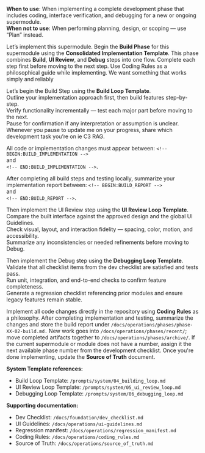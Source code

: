 **When to use**: When implementing a complete development phase that includes coding, interface verification, and debugging for a new or ongoing supermodule.  
**When not to use**: When performing planning, design, or scoping — use “Plan” instead.

Let’s implement this supermodule. Begin the **Build Phase** for this supermodule using the **Consolidated Implementation Template**. This phase combines **Build**, **UI Review**, and **Debug** steps into one flow. Complete each step first before moving to the next step. Use Coding Rules as a philosophical guide while implementing. We want something that works simply and reliably

Let’s begin the Build Step using the **Build Loop Template**.  
Outline your implementation approach first, then build features step-by-step.  
Verify functionality incrementally — test each major part before moving to the next.  
Pause for confirmation if any interpretation or assumption is unclear. Whenever you pause to update me on your progress, share which development task you’re on ie C3 RAG.

All code or implementation changes must appear between:
`<!-- BEGIN:BUILD_IMPLEMENTATION -->`  
and  
`<!-- END:BUILD_IMPLEMENTATION -->`.

After completing all build steps and testing locally, summarize your implementation report between:
`<!-- BEGIN:BUILD_REPORT -->`  
and  
`<!-- END:BUILD_REPORT -->`.

Then implement the UI Review step using the **UI Review Loop Template**.  
Compare the built interface against the approved design and the global UI Guidelines.  
Check visual, layout, and interaction fidelity — spacing, color, motion, and accessibility.  
Summarize any inconsistencies or needed refinements before moving to Debug.

Then implement the Debug step using the **Debugging Loop Template**.  
Validate that all checklist items from the dev checklist are satisfied and tests pass.  
Run unit, integration, and end-to-end checks to confirm feature completeness.  
Generate a regression checklist referencing prior modules and ensure legacy features remain stable.

Implement all code changes directly in the repository using **Coding Rules** as a philosophy. After completing implementation and testing, summarize the changes and store the build report under `/docs/operations/phases/phase-XX-02-build.md.` New work goes into `/docs/operations/phases/recent/`; move completed artifacts together to `/docs/operations/phases/archive/`. If the current supermodule or module does not have a number, assign it the next available phase number from the development checklist. Once you're done implementing, update the **Source of Truth** document.

**System Template references:**  
- Build Loop Template: `/prompts/system/04_building_loop.md`  
- UI Review Loop Template: `/prompts/system/05_ui_review_loop.md`  
- Debugging Loop Template: `/prompts/system/06_debugging_loop.md`  

**Supporting documentation:**   
- Dev Checklist: `/docs/foundation/dev_checklist.md`  
- UI Guidelines: `/docs/operations/ui-guidelines.md`  
- Regression manifest: `/docs/operations/regression_manifest.md`
- Coding Rules: `/docs/operations/coding_rules.md`
- Source of Truth: `/docs/operations/source_of_truth.md`
